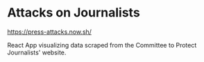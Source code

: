 # Attacks on Journalists

https://press-attacks.now.sh/

React App visualizing data scraped from the Committee to Protect Journalists' website.
